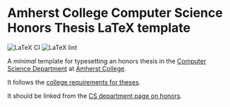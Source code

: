 # Amherst College Computer Science Honors Thesis LaTeX template

![LaTeX
CI](https://github.com/acdmammoths/accsthesis/actions/workflows/LaTeXCI.yml/badge.svg)
![LaTeX lint](https://github.com/acdmammoths/accsthesis/actions/workflows/LaTeXLint.yml/badge.svg)

A *minimal* template for typesetting an honors thesis in the [Computer Science
Department](https://cs.amherst.edu) at [Amherst
College](https://www.amherst.edu).

It follows the [college requirements for
theses](https://www.amherst.edu/academiclife/registrar/for-students/thesis_guide).

It should be linked from the [CS department page on
honors](https://www.amherst.edu/academiclife/departments/computer_science/major/honors).
